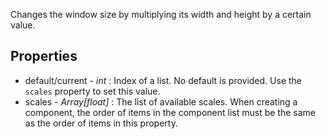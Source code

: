 Changes the window size by multiplying its width and height by a certain value.

## Properties
* default/current - *int* : Index of a list. No default is provided. Use the `scales` property to set this value.
* scales - *Array[float]* : The list of available scales. When creating a component, the order of items in the component list must be the same as the order of items in this property.
